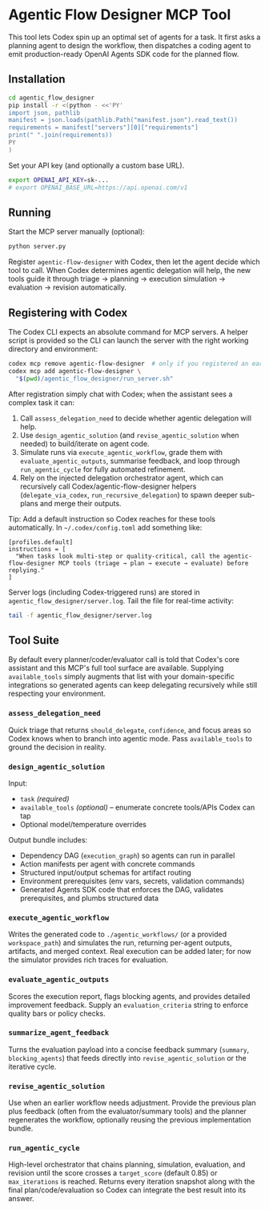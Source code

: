 # Agentic Flow Designer MCP Tool

This tool lets Codex spin up an optimal set of agents for a task. It first asks a planning agent to design the workflow, then dispatches a coding agent to emit production-ready OpenAI Agents SDK code for the planned flow.

## Installation

```bash
cd agentic_flow_designer
pip install -r <(python - <<'PY'
import json, pathlib
manifest = json.loads(pathlib.Path("manifest.json").read_text())
requirements = manifest["servers"][0]["requirements"]
print(" ".join(requirements))
PY
)
```

Set your API key (and optionally a custom base URL).

```bash
export OPENAI_API_KEY=sk-...
# export OPENAI_BASE_URL=https://api.openai.com/v1
```

## Running

Start the MCP server manually (optional):

```bash
python server.py
```

Register `agentic-flow-designer` with Codex, then let the agent decide which tool to call. When Codex determines agentic delegation will help, the new tools guide it through triage → planning → execution simulation → evaluation → revision automatically.

## Registering with Codex

The Codex CLI expects an absolute command for MCP servers. A helper script is provided so the CLI can launch the server with the right working directory and environment:

```bash
codex mcp remove agentic-flow-designer  # only if you registered an earlier version
codex mcp add agentic-flow-designer \
  "$(pwd)/agentic_flow_designer/run_server.sh"
```

After registration simply chat with Codex; when the assistant sees a complex task it can:

1. Call `assess_delegation_need` to decide whether agentic delegation will help.
2. Use `design_agentic_solution` (and `revise_agentic_solution` when needed) to build/iterate on agent code.
3. Simulate runs via `execute_agentic_workflow`, grade them with `evaluate_agentic_outputs`, summarise feedback, and loop through `run_agentic_cycle` for fully automated refinement.
4. Rely on the injected delegation orchestrator agent, which can recursively call Codex/agentic-flow-designer helpers (`delegate_via_codex`, `run_recursive_delegation`) to spawn deeper sub-plans and merge their outputs.

Tip: Add a default instruction so Codex reaches for these tools automatically. In `~/.codex/config.toml` add something like:

```
[profiles.default]
instructions = [
  "When tasks look multi-step or quality-critical, call the agentic-flow-designer MCP tools (triage → plan → execute → evaluate) before replying."
]
```

Server logs (including Codex-triggered runs) are stored in `agentic_flow_designer/server.log`. Tail the file for real-time activity:

```bash
tail -f agentic_flow_designer/server.log
```

## Tool Suite

By default every planner/coder/evaluator call is told that Codex's core assistant and this MCP's full tool surface are available. Supplying `available_tools` simply augments that list with your domain-specific integrations so generated agents can keep delegating recursively while still respecting your environment.

### `assess_delegation_need`

Quick triage that returns `should_delegate`, `confidence`, and focus areas so Codex knows when to branch into agentic mode. Pass `available_tools` to ground the decision in reality.

### `design_agentic_solution`

Input:

- `task` *(required)*
- `available_tools` *(optional)* – enumerate concrete tools/APIs Codex can tap
- Optional model/temperature overrides

Output bundle includes:

- Dependency DAG (`execution_graph`) so agents can run in parallel
- Action manifests per agent with concrete commands
- Structured input/output schemas for artifact routing
- Environment prerequisites (env vars, secrets, validation commands)
- Generated Agents SDK code that enforces the DAG, validates prerequisites, and plumbs structured data

### `execute_agentic_workflow`

Writes the generated code to `./agentic_workflows/` (or a provided `workspace_path`) and simulates the run, returning per-agent outputs, artifacts, and merged context. Real execution can be added later; for now the simulator provides rich traces for evaluation.

### `evaluate_agentic_outputs`

Scores the execution report, flags blocking agents, and provides detailed improvement feedback. Supply an `evaluation_criteria` string to enforce quality bars or policy checks.

### `summarize_agent_feedback`

Turns the evaluation payload into a concise feedback summary (`summary`, `blocking_agents`) that feeds directly into `revise_agentic_solution` or the iterative cycle.

### `revise_agentic_solution`

Use when an earlier workflow needs adjustment. Provide the previous plan plus feedback (often from the evaluator/summary tools) and the planner regenerates the workflow, optionally reusing the previous implementation bundle.

### `run_agentic_cycle`

High-level orchestrator that chains planning, simulation, evaluation, and revision until the score crosses a `target_score` (default 0.85) or `max_iterations` is reached. Returns every iteration snapshot along with the final plan/code/evaluation so Codex can integrate the best result into its answer.
